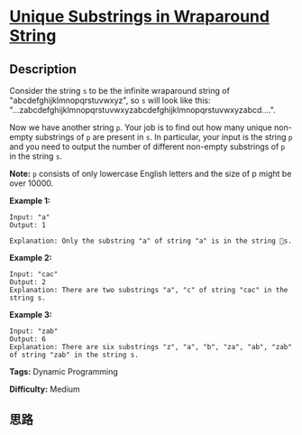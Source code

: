 # [Unique Substrings in Wraparound String][title]

## Description

Consider the string `s` to be the infinite wraparound string of
"abcdefghijklmnopqrstuvwxyz", so `s` will look like this:
"...zabcdefghijklmnopqrstuvwxyzabcdefghijklmnopqrstuvwxyzabcd....".

Now we have another string `p`. Your job is to find out how many unique non-
empty substrings of `p` are present in `s`. In particular, your input is the
string `p` and you need to output the number of different non-empty substrings
of `p` in the string `s`.

**Note:** `p` consists of only lowercase English letters and the size of p
might be over 10000.

**Example 1:**  
            Input: "a"    Output: 1        Explanation: Only the substring "a" of string "a" is in the string s.    

**Example 2:**  
            Input: "cac"    Output: 2    Explanation: There are two substrings "a", "c" of string "cac" in the string s.    

**Example 3:**  
            Input: "zab"    Output: 6    Explanation: There are six substrings "z", "a", "b", "za", "ab", "zab" of string "zab" in the string s.    


**Tags:** Dynamic Programming

**Difficulty:** Medium

## 思路

[title]: https://leetcode.com/problems/unique-substrings-in-wraparound-string
